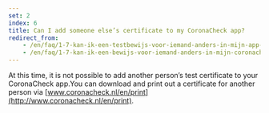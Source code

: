 ```yaml
---
set: 2
index: 6
title: Can I add someone else’s certificate to my CoronaCheck app?
redirect_from: 
    - /en/faq/1-7-kan-ik-een-testbewijs-voor-iemand-anders-in-mijn-app-toevoegen
    - /en/faq/1-7-kan-ik-een-bewijs-voor-iemand-anders-in-mijn-coronacheck-app-toevoegen
---
```

At this time, it is not possible to add another person’s test certificate to your CoronaCheck app.You can download and print out a certificate for another person via [www.coronacheck.nl/en/print](http://www.coronacheck.nl/en/print).
